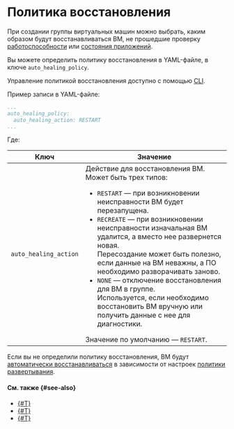 # Политика восстановления

При создании группы виртуальных машин можно выбрать, каким образом будут восстанавливаться ВМ, не прошедшие проверку [работоспособности](../../instance-groups/autohealing.md#auto-healthcheck) или [состояния приложений](../../instance-groups/autohealing.md#functional-healthcheck).

Вы можете определить политику восстановления в YAML-файле, в ключе `auto_healing_policy`.

Управление политикой восстановления доступно с помощью [CLI](../../../../cli/quickstart.md).

Пример записи в YAML-файле:

```yaml
...
auto_healing_policy:
  auto_healing_action: RESTART
...
```

Где:

Ключ | Значение
--- | ---
`auto_healing_action` | Действие для восстановления ВМ. Может быть трех типов:<ul><li>`RESTART` — при возникновении неисправности ВМ будет перезапущена.</li><li>`RECREATE` — при возникновении неисправности изначальная ВМ удалится, а вместо нее развернется новая.<br/>Пересоздание может быть полезно, если данные на ВМ неважны, а ПО необходимо разворачивать заново.</li><li>`NONE` — отключение восстановления для ВМ в группе.<br/>Используется, если необходимо восстановить ВМ вручную или получить данные с нее для диагностики.</li></ul> Значение по умолчанию — `RESTART`.

Если вы не определили политику восстановления, ВМ будут [автоматически восстанавливаться](../../instance-groups/autohealing.md#healthcheck-cases) в зависимости от настроек [политики развертывания](deploy-policy.md).

#### См. также {#see-also}

* [{#T}](scale-policy.md)
* [{#T}](allocation-policy.md)
* [{#T}](deploy-policy.md)
